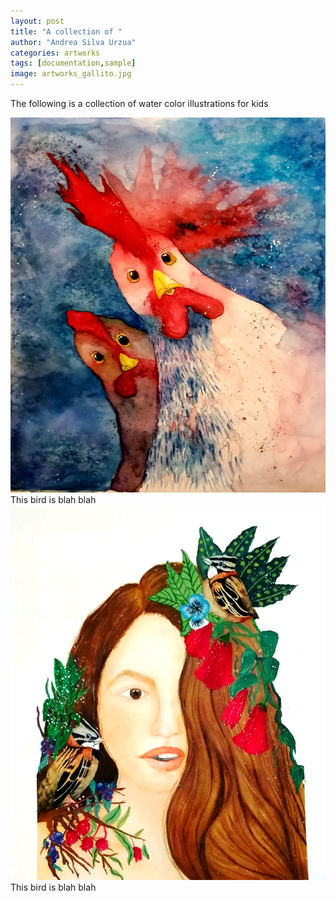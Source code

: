 ```yaml
---
layout: post
title: "A collection of "
author: "Andrea Silva Urzua"
categories: artworks
tags: [documentation,sample]
image: artworks_gallito.jpg
---
```


The following is a collection of water color illustrations for kids

<img src="https://raw.githubusercontent.com/andreasilvau/andreasilvau.github.io/master/assets/img/artworks_gallito.jpg" width="600" height="600">
This bird is blah blah

<img src="https://raw.githubusercontent.com/andreasilvau/andreasilvau.github.io/master/assets/img/artworks_desiderata.jpg" width="600" height="600">
This bird is blah blah


